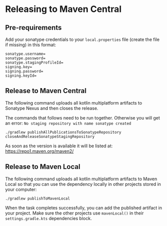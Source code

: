 # Releasing to Maven Central

## Pre-requirements

Add your sonatype credentials to your `local.properties` file (create the file if missing) in this format:

```properties
sonatype.username=
sonatype.password=
sonatype.stagingProfileId=
signing.key=
signing.password=
signing.keyId=
```

## Release to Maven Central

The following command uploads all kotlin multiplatform artifacts to Sonatype Nexus and then closes the release.

The commands that follows need to be run together. Otherwise you will get an
error: `No staging repository with name sonatype created`

```shell
./gradlew publishAllPublicationsToSonatypeRepository closeAndReleaseSonatypeStagingRepository
```

As soon as the version is available it will be listed at: https://repo1.maven.org/maven2/

## Release to Maven Local

The following command uploads all kotlin multiplatform artifacts to Maven Local so that you can use the dependency
locally in other projects stored in your computer:

```shell
./gradlew publishToMavenLocal
```

When the task completes successfully, you can add the published artifact in your project. Make sure the other projects
use `mavenLocal()` in their `settings.gradle.kts` dependencies block.